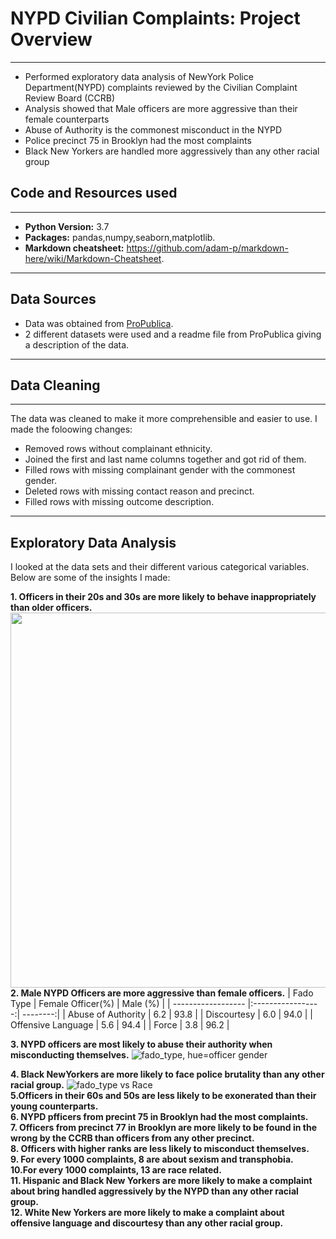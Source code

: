 
# NYPD Civilian Complaints: Project Overview
***
* Performed exploratory data analysis of NewYork Police Department(NYPD) complaints reviewed by the Civilian Complaint Review Board (CCRB)
* Analysis showed that Male officers are more aggressive than their female counterparts
* Abuse of Authority is the commonest misconduct in the NYPD
* Police precinct 75 in Brooklyn had the most complaints  
* Black New Yorkers are handled more aggressively than any other racial group

## Code and Resources used
***
- **Python Version:** 3.7
- **Packages:** pandas,numpy,seaborn,matplotlib.
- **Markdown cheatsheet:** https://github.com/adam-p/markdown-here/wiki/Markdown-Cheatsheet.
***
## Data Sources
- Data was obtained from [ProPublica](https://www.propublica.org/article/nypd-civilian-complaint-review-board-editors-note).
- 2 different datasets were used and a readme file from ProPublica giving a description of the data.
***
## Data Cleaning
***
The data was cleaned to make it more comprehensible and easier to use. I made the foloowing changes:
* Removed rows without complainant ethnicity.
* Joined the first and last name columns together and got rid of them.
* Filled rows with missing complainant gender with the commonest gender.
* Deleted rows with missing contact reason and precinct.
* Filled rows with missing outcome description.
***
## Exploratory Data Analysis
I looked at the data sets and their different various categorical variables.\
Below are some of the insights I made:

**1. Officers in their 20s and 30s are more likely to behave inappropriately than older officers.**
<img src="https://user-images.githubusercontent.com/58377262/89234537-23e9b500-d5e4-11ea-865b-a4d1376d2354.png" height=600 width=1200 align=left>
 

**2. Male NYPD Officers are more aggressive than female officers.**
| Fado Type          | Female Officer(%) | Male (%) |
| ------------------ |:-----------------:| --------:|
| Abuse of Authority | 6.2               |   93.8   |
|        Discourtesy | 6.0               |   94.0   |
| Offensive Language | 5.6               |   94.4   |
|              Force | 3.8               |   96.2   |

**3. NYPD officers are most likely to abuse their authority when misconducting themselves.** 
![fado_type, hue=officer gender](https://user-images.githubusercontent.com/58377262/89235674-8c399600-d5e6-11ea-960f-497f35463ee9.png)


**4. Black NewYorkers are more likely to face police brutality than any other racial group.**
![fado_type vs Race](https://user-images.githubusercontent.com/58377262/89235925-23065280-d5e7-11ea-8fc2-a239b3c978ca.png)\
**5.Officers  in their 60s and 50s are less likely to be exonerated than their young counterparts.**\
**6. NYPD pfficers from precint 75 in Brooklyn had the most complaints.**\
**7. Officers from precinct 77 in Brooklyn are more likely to be found in the wrong by the CCRB than officers from any other precinct.**\
**8. Officers with higher ranks are less likely to misconduct themselves.**\
**9. For every 1000 complaints, 8 are about sexism and transphobia.**\
**10.For every 1000 complaints, 13 are race related.**\
**11. Hispanic and Black New Yorkers are more likely to make a complaint about bring handled aggressively by the NYPD than any other racial group.**\
**12. White New Yorkers are more likely to make a complaint about offensive language and discourtesy than any other racial group.**

